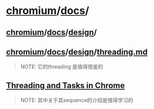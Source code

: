 # [chromium](https://github.com/chromium/chromium)/**[docs](https://github.com/chromium/chromium/tree/master/docs)**/



## [chromium](https://github.com/chromium/chromium)/[docs](https://github.com/chromium/chromium/tree/master/docs)/**[design](https://github.com/chromium/chromium/tree/master/docs/design)**/



## [chromium](https://github.com/chromium/chromium)/[docs](https://github.com/chromium/chromium/tree/master/docs)/[design](https://github.com/chromium/chromium/tree/master/docs/design)/**[threading.md](https://github.com/chromium/chromium/blob/master/docs/design/threading.md)**

> NOTE: 它的threading 是值得借鉴的

## [Threading and Tasks in Chrome](https://github.com/chromium/chromium/blob/master/docs/threading_and_tasks.md)

> NOTE: 其中关于其sequence的介绍是值得学习的